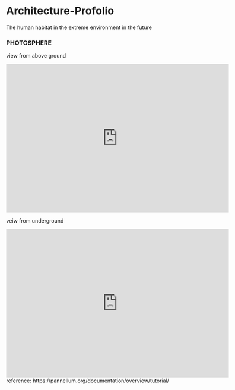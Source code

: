 # Architecture-Profolio

The human habitat in the extreme environment in the future

### PHOTOSPHERE 
 view from above ground
<iframe width="600" height="400" allowfullscreen style="border-style:none;" src="https://cdn.pannellum.org/2.5/pannellum.htm#panorama=https%3A//yuning-yao.github.io/Architecture-Profolio/image/11.jpg&autoLoad=true"></iframe>

 veiw from underground
<iframe width="600" height="400" allowfullscreen style="border-style:none;" src="https://cdn.pannellum.org/2.5/pannellum.htm#panorama=https%3A//yuning-yao.github.io/Architecture-Profolio/image/10.jpg&autoLoad=true"></iframe>
reference:
https://pannellum.org/documentation/overview/tutorial/
